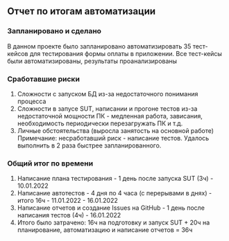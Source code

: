 ## Отчет по итогам автоматизации
### Запланировано и сделано
В данном проекте было запланировано автоматизировать 35 тест-кейсов для тестирования формы оплаты в приложении. Все тест-кейсы были автоматизированы, результаты проанализированы

### Сработавшие риски
1. Сложности с запуском БД из-за недостаточного понимания процесса
2. Сложности в запусе SUT, написании и прогоне тестов из-за недостаточной мощности ПК - медленная работа, зависания, необходимость периодически перезагружать ПК и т.д.
3. Личные обстоятельства (выросла занятость на основной работе) Примечание: несработавший риск - написание тестов. Удалось выполнить в 2 раза быстрее запланированного.
### Общий итог по времени
1. Написание плана тестирования - 1 день после запуска SUT (3ч) - 10.01.2022
2. Написание автотестов - 4 дня по 4 часа (с перерывами в днях) - итого 16ч - 11.01.2022 - 16.01.2022
3. Написание отчетов и создание Issues на GitHub - 1 день после написания тестов (4ч) - 16.01.2022 
4. Итого было затрачено: 16ч на подготовку и запуск SUT + 20ч на планирование, автоматизацию и написание отчетов = 36ч
